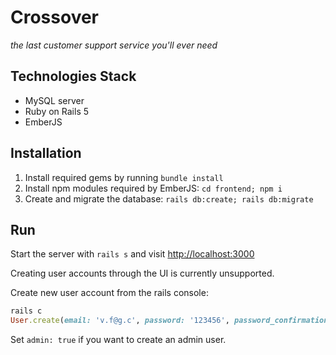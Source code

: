# Crossover

*the last customer support service you'll ever need*

## Technologies Stack

* MySQL server
* Ruby on Rails 5
* EmberJS



## Installation

1. Install required gems by running `bundle install`
2. Install npm modules required by EmberJS: `cd frontend; npm i`
3. Create and migrate the database: `rails db:create; rails db:migrate`

## Run

Start the server with `rails s` and visit [http://localhost:3000](http://localhost:3000)

Creating user accounts through the UI is currently unsupported.

Create new user account from the rails console:

```ruby
rails c
User.create(email: 'v.f@g.c', password: '123456', password_confirmation: '123456', admin: false)
```

Set `admin: true` if you want to create an admin user.
